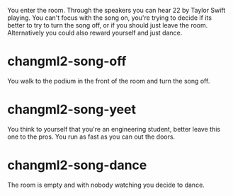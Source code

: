 You enter the room. Through the speakers you can hear 22 by Taylor Swift playing. You can't focus with the song on, you're trying to decide if its better to try to turn the song off, or if you should just leave the room. Alternatively you could also reward yourself and just dance.

# changml2-song-off
You walk to the podium in the front of the room and turn the song off.

# changml2-song-yeet
You think to yourself that you're an engineering student, better leave this one to the pros. You run as fast as you can out the doors.

# changml2-song-dance
The room is empty and with nobody watching you decide to dance.
